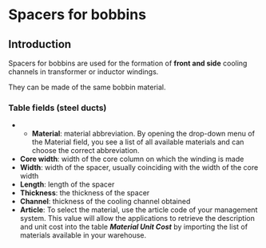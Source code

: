 # Spacers for bobbins

## Introduction
Spacers for bobbins are used for the formation of **front and side** cooling channels in transformer or inductor windings. 

They can be made of the same bobbin material.


### Table fields (steel ducts)

-   - **Material**: material abbreviation. By opening the drop-down menu of the Material field, you see a list of all available materials and can choose the correct abbreviation.
-   **Core width**: width of the core column on which the winding is made
-   **Width**: width of the spacer, usually coinciding with the width of the core width
-   **Length**: length of the spacer
-   **Thickness**: the thickness of the spacer
-   **Channel**: thickness of the cooling channel obtained
-   **Article**: To select the material, use the article code of your management system. This value will allow the applications to retrieve the description and unit cost into the table **_Material Unit Cost_** by importing the list of materials available in your warehouse.

